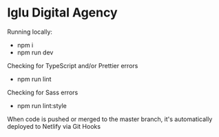 # Iglu Digital Agency

Running locally:
* npm i
* npm run dev

Checking for TypeScript and/or Prettier errors
* npm run lint

Checking for Sass errors
* npm run lint:style

When code is pushed or merged to the master branch, it's automatically deployed to Netlify via Git Hooks
